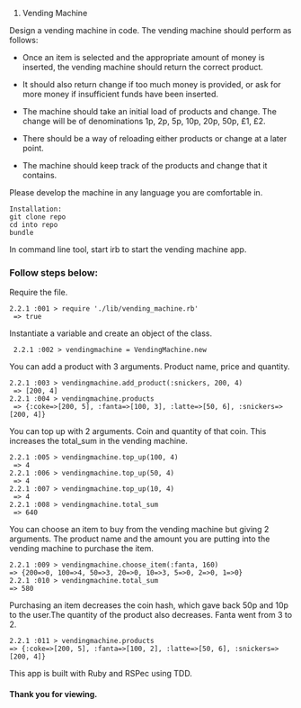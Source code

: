 1. Vending Machine

Design a vending machine in code. The vending machine should perform as follows:

- Once an item is selected and the appropriate amount of money is inserted, the vending
machine should return the correct product.

- It should also return change if too much money is provided, or ask for more money if
insufficient funds have been inserted.

- The machine should take an initial load of products and change. The change will be of
denominations 1p, 2p, 5p, 10p, 20p, 50p, £1, £2.

- There should be a way of reloading either products or change at a later point.

- The machine should keep track of the products and change that it contains.

Please develop the machine in any language you are comfortable in.

```
Installation:
git clone repo
cd into repo
bundle
```

In command line tool, start irb to start the vending machine app.

### Follow steps below:

Require the file.
```
2.2.1 :001 > require './lib/vending_machine.rb'
 => true
 ```

Instantiate a variable and create an object of the class.
```
 2.2.1 :002 > vendingmachine = VendingMachine.new
```

You can add a product with 3 arguments. Product name, price and quantity.
```
2.2.1 :003 > vendingmachine.add_product(:snickers, 200, 4)
 => [200, 4]
2.2.1 :004 > vendingmachine.products
 => {:coke=>[200, 5], :fanta=>[100, 3], :latte=>[50, 6], :snickers=>[200, 4]}
```

You can top up with 2 arguments. Coin and quantity of that coin. This increases the total_sum in the vending machine.

```
2.2.1 :005 > vendingmachine.top_up(100, 4)
 => 4
2.2.1 :006 > vendingmachine.top_up(50, 4)
 => 4
2.2.1 :007 > vendingmachine.top_up(10, 4)
 => 4
2.2.1 :008 > vendingmachine.total_sum
 => 640
 ```

 You can choose an item to buy from the vending machine but giving 2 arguments. The product name and the amount you are putting into the vending machine to purchase the item.

 ```
 2.2.1 :009 > vendingmachine.choose_item(:fanta, 160)
 => {200=>0, 100=>4, 50=>3, 20=>0, 10=>3, 5=>0, 2=>0, 1=>0}
2.2.1 :010 > vendingmachine.total_sum
 => 580
 ```

 Purchasing an item decreases the coin hash, which gave back 50p and 10p to the user.The quantity of the product also decreases. Fanta went from 3 to 2. 

 ```
 2.2.1 :011 > vendingmachine.products
 => {:coke=>[200, 5], :fanta=>[100, 2], :latte=>[50, 6], :snickers=>[200, 4]}
 ```

 This app is built with Ruby and RSPec using TDD.

 #### Thank you for viewing.
